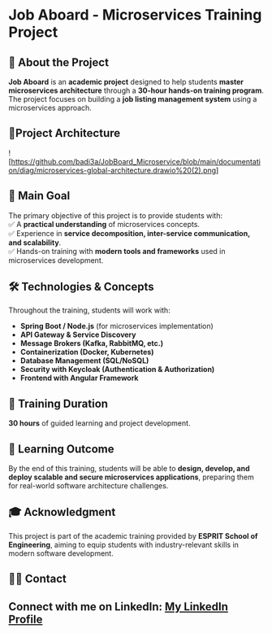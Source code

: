 # Job Aboard - Microservices Training Project

## 📌 About the Project
**Job Aboard** is an **academic project** designed to help students **master microservices architecture** through a **30-hour hands-on training program**. The project focuses on building a **job listing management system** using a microservices approach.
## 📌Project Architecture
![https://github.com/badi3a/JobBoard_Microservice/blob/main/documentation/diag/microservices-global-architecture.drawio%20(2).png]

## 🎯 Main Goal
The primary objective of this project is to provide students with:  
✅ A **practical understanding** of microservices concepts.  
✅ Experience in **service decomposition, inter-service communication, and scalability**.  
✅ Hands-on training with **modern tools and frameworks** used in microservices development.

## 🛠️ Technologies & Concepts
Throughout the training, students will work with:
- **Spring Boot / Node.js** (for microservices implementation)
- **API Gateway & Service Discovery**
- **Message Brokers (Kafka, RabbitMQ, etc.)**
- **Containerization (Docker, Kubernetes)**
- **Database Management (SQL/NoSQL)**
- **Security with Keycloak (Authentication & Authorization)**
- **Frontend with Angular Framework**

## 📅 Training Duration
**30 hours** of guided learning and project development.

## 🚀 Learning Outcome
By the end of this training, students will be able to **design, develop, and deploy scalable and secure microservices applications**, preparing them for real-world software architecture challenges.

## 🎓 Acknowledgment
This project is part of the academic training provided by **ESPRIT School of Engineering**, aiming to equip students with industry-relevant skills in modern software development.
## 👨‍🏫 Contact
Connect with me on LinkedIn: [My LinkedIn Profile](https://www.linkedin.com/in/badiabouhdid/)
---  
